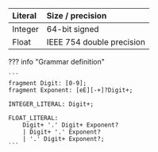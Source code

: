 | Literal | Size / precision          |
|:--------|:--------------------------|
| Integer | 64-bit signed             |
| Float   | IEEE 754 double precision |

??? info "Grammar definition"

    ```
    fragment Digit: [0-9];
    fragment Exponent: [eE][-+]?Digit+;

    INTEGER_LITERAL: Digit+;

    FLOAT_LITERAL:
        Digit+ '.' Digit+ Exponent?
        | Digit+ '.' Exponent?
        | '.' Digit+ Exponent?; 
    ```
